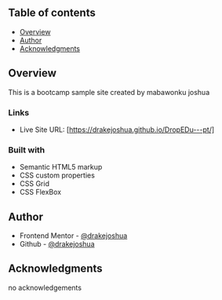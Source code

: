 ## Table of contents

- [Overview](#overview)
- [Author](#author)
- [Acknowledgments](#acknowledgments)

## Overview
This is a bootcamp sample site created by mabawonku joshua 

### Links

- Live Site URL: [https://drakejoshua.github.io/DropEDu---pt/]

### Built with

- Semantic HTML5 markup
- CSS custom properties
- CSS Grid
- CSS FlexBox

## Author

- Frontend Mentor - [@drakejoshua](https://www.frontendmentor.io/profile/drakejoshua)
- Github - [@drakejoshua](https://github.com/drakejoshua)

## Acknowledgments

no acknowledgements
